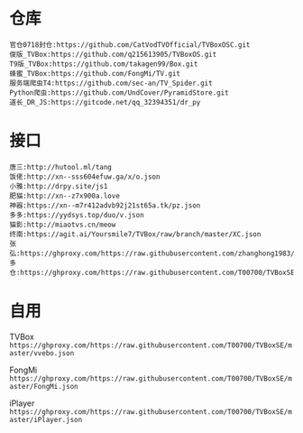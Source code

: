 # 仓库
```
官仓0718封仓:https://github.com/CatVodTVOfficial/TVBoxOSC.git
俊版_TVBox:https://github.com/q215613905/TVBoxOS.git
T9版_TVBox:https://github.com/takagen99/Box.git
蜂蜜_TVBox:https://github.com/FongMi/TV.git
服务端爬虫T4:https://github.com/sec-an/TV_Spider.git
Python爬虫:https://github.com/UndCover/PyramidStore.git
道长_DR_JS:https://gitcode.net/qq_32394351/dr_py
```
# 接口
```
唐三:http://hutool.ml/tang
饭佬:http://xn--sss604efuw.ga/x/o.json
小雅:http://drpy.site/js1
肥猫:http://xn--z7x900a.love
神器:https://xn--m7r412advb92j21st65a.tk/pz.json
多多:https://yydsys.top/duo/v.json
猫影:http://miaotvs.cn/meow
终南:https://agit.ai/Yoursmile7/TVBox/raw/branch/master/XC.json
张弘:https://ghproxy.com/https://raw.githubusercontent.com/zhanghong1983/TVBOXZY/main/tvbox.json
多仓:https://ghproxy.com/https://raw.githubusercontent.com/T00700/TVBoxSE/master/vvebo_more.json
```
# 自用
TVBox `https://ghproxy.com/https://raw.githubusercontent.com/T00700/TVBoxSE/master/vvebo.json`

FongMi `https://ghproxy.com/https://raw.githubusercontent.com/T00700/TVBoxSE/master/FongMi.json`

iPlayer `https://ghproxy.com/https://raw.githubusercontent.com/T00700/TVBoxSE/master/iPlayer.json`

